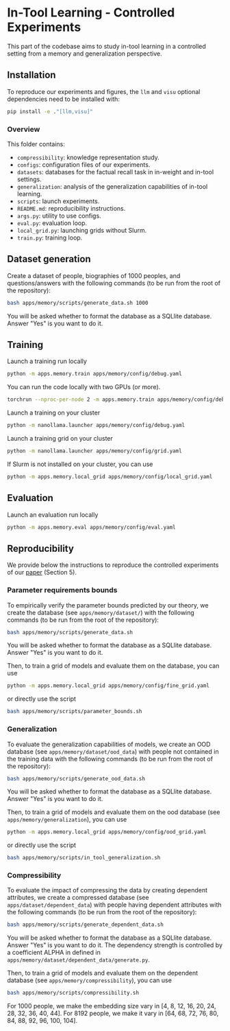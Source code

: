 # In-Tool Learning - Controlled Experiments

This part of the codebase aims to study in-tool learning in a controlled setting from a memory and generalization perspective. 

## Installation
To reproduce our experiments and figures, the ```llm``` and ```visu``` optional dependencies need to be installed with:

```bash
pip install -e ."[llm,visu]"
```

###  Overview
This folder contains:
- ```compressibility```: knowledge representation study.
- ```configs```: configuration files of our experiments.
- ```datasets```: databases for the factual recall task in in-weight and in-tool settings.
- ```generalization```: analysis of the  generalization capabilities of in-tool learning.
- ```scripts```: launch experiments.
- ```README.md```: reproducibility instructions.
- ```args.py```: utility to use configs.
- ```eval.py```: evaluation loop.
- ```local_grid.py```: launching grids without Slurm.
- ```train.py```: training loop.

## Dataset generation
Create a dataset of people, biographies of 1000 peoples, and questions/answers with the following commands (to be run from the root of the repository):
```bash
bash apps/memory/scripts/generate_data.sh 1000
```
You will be asked whether to format the database as a SQLlite database. Answer "Yes" is you want to do it.

## Training
Launch a training run locally
```bash
python -m apps.memory.train apps/memory/config/debug.yaml
```
You can run the code locally with two GPUs (or more).
```bash
torchrun --nproc-per-node 2 -m apps.memory.train apps/memory/config/debug.yaml
```
Launch a training on your cluster
```bash
python -m nanollama.launcher apps/memory/config/debug.yaml
```
Launch a training grid on your cluster
```bash
python -m nanollama.launcher apps/memory/config/grid.yaml
```
If Slurm is not installed on your cluster, you can use
```bash
python -m apps.memory.local_grid apps/memory/config/local_grid.yaml
```

## Evaluation
Launch an evaluation run locally
```bash
python -m apps.memory.eval apps/memory/config/eval.yaml
```

## Reproducibility
We provide below the instructions to reproduce the controlled experiments of our [paper]() (Section 5).

### Parameter requirements bounds
To empirically verify the parameter bounds predicted by our theory, we create the database (see `apps/memory/dataset/`) with the following commands (to be run from the root of the repository):
```bash
bash apps/memory/scripts/generate_data.sh 
```
You will be asked whether to format the database as a SQLlite database. Answer "Yes" is you want to do it.

Then, to train a grid of models and evaluate them on the database, you can use
```bash
python -m apps.memory.local_grid apps/memory/config/fine_grid.yaml
```
or directly use the script
```bash
bash apps/memory/scripts/parameter_bounds.sh
```

### Generalization
To evaluate the generalization capabilities of models, we create an OOD database (see `apps/memory/dataset/ood_data`) with people not contained in the training data with the following commands (to be run from the root of the repository):
```bash
bash apps/memory/scripts/generate_ood_data.sh
```
You will be asked whether to format the database as a SQLlite database. Answer "Yes" is you want to do it.

Then, to train a grid of models and evaluate them on the ood database (see `apps/memory/generalization`), you can use
```bash
python -m apps.memory.local_grid apps/memory/config/ood_grid.yaml
```
or directly use the script
```bash
bash apps/memory/scripts/in_tool_generalization.sh
```

### Compressibility
To evaluate the impact of compressing the data by creating dependent attributes, we create a compressed database (see `apps/dataset/dependent_data`) with people having dependent attributes with the following commands (to be run from the root of the repository):
```bash
bash apps/memory/scripts/generate_dependent_data.sh
```
You will be asked whether to format the database as a SQLlite database. Answer "Yes" is you want to do it.
The dependency strength is controlled by a coefficient ALPHA in defined in `apps/memory/dataset/dependent_data/generate.py`.

Then, to train a grid of models and evaluate them on the dependent database (see `apps/memory/compressibility`), you can use
```bash
bash apps/memory/scripts/compressibility.sh
```
For 1000 people, we make the embedding size vary in [4, 8, 12, 16, 20, 24, 28, 32, 36, 40, 44].
For 8192 people, we make it vary in [64, 68, 72, 76, 80, 84, 88, 92, 96, 100, 104].